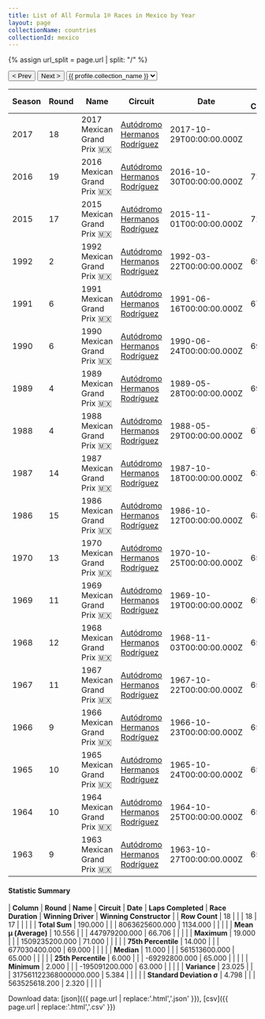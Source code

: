 ```yaml
---
title: List of All Formula 1® Races in Mexico by Year
layout: page
collectionName: countries
collectionId: mexico
---
```


{% assign url_split = page.url | split: "/" %}
<div id="collection-navigation">
<button onclick="selector.options[selector.selectedIndex-1].value && (window.location = selector.options[selector.selectedIndex-1].value);">&lt; Prev</button>
<button onclick="selector.options[selector.selectedIndex+1].value && (window.location = selector.options[selector.selectedIndex+1].value);">Next &gt;</button>
<select id="selector" onchange="this.options[this.selectedIndex].value && (window.location = this.options[this.selectedIndex].value);">
  {% for collectionId in site.data[page.collectionName].refs %}
    {% if collectionId == page.collectionId %}
      {% assign selected = "selected" %}
    {% else %}
      {% assign selected = "" %}
    {% endif %}
    {% assign profile = site.data[page.collectionName][collectionId].profile %}
    <option value="/f1/{{ page.collectionName }}/{{ collectionId }}/{{ url_split[4] }}" {{ selected }}>{{ profile.collection_name }}</option>
  {% endfor %}
</select>
</div>

| Season | Round | Name | Circuit | Date | Laps Completed | Race Duration | Winning Driver | Winning Constructor |
|--|--|--|--|--|--|--|--|--|
| 2017 | 18 | 2017 Mexican Grand Prix 🇲🇽 | [Autódromo Hermanos Rodríguez](/f1/circuits/rodriguez) | 2017-10-29T00:00:00.000Z |   |   |   |   |
| 2016 | 19 | 2016 Mexican Grand Prix 🇲🇽 | [Autódromo Hermanos Rodríguez](/f1/circuits/rodriguez) | 2016-10-30T00:00:00.000Z | 71 | 1:40:31.402 | [Lewis Hamilton 🇬🇧](/f1/drivers/hamilton) | Mercedes 🇩🇪 |
| 2015 | 17 | 2015 Mexican Grand Prix 🇲🇽 | [Autódromo Hermanos Rodríguez](/f1/circuits/rodriguez) | 2015-11-01T00:00:00.000Z | 71 | 1:42:35.038 | [Nico Rosberg 🇩🇪](/f1/drivers/rosberg) | Mercedes 🇩🇪 |
| 1992 | 2 | 1992 Mexican Grand Prix 🇲🇽 | [Autódromo Hermanos Rodríguez](/f1/circuits/rodriguez) | 1992-03-22T00:00:00.000Z | 69 | 1:31:53.587 | [Nigel Mansell 🇬🇧](/f1/drivers/mansell) | Williams 🇬🇧 |
| 1991 | 6 | 1991 Mexican Grand Prix 🇲🇽 | [Autódromo Hermanos Rodríguez](/f1/circuits/rodriguez) | 1991-06-16T00:00:00.000Z | 67 | 1:29:52.205 | [Riccardo Patrese 🇮🇹](/f1/drivers/patrese) | Williams 🇬🇧 |
| 1990 | 6 | 1990 Mexican Grand Prix 🇲🇽 | [Autódromo Hermanos Rodríguez](/f1/circuits/rodriguez) | 1990-06-24T00:00:00.000Z | 69 | 1:32:35.783 | [Alain Prost 🇫🇷](/f1/drivers/prost) | Ferrari 🇮🇹 |
| 1989 | 4 | 1989 Mexican Grand Prix 🇲🇽 | [Autódromo Hermanos Rodríguez](/f1/circuits/rodriguez) | 1989-05-28T00:00:00.000Z | 69 | 1:35:21.431 | [Ayrton Senna 🇧🇷](/f1/drivers/senna) | McLaren 🇬🇧 |
| 1988 | 4 | 1988 Mexican Grand Prix 🇲🇽 | [Autódromo Hermanos Rodríguez](/f1/circuits/rodriguez) | 1988-05-29T00:00:00.000Z | 67 | 1:30:15.737 | [Alain Prost 🇫🇷](/f1/drivers/prost) | McLaren 🇬🇧 |
| 1987 | 14 | 1987 Mexican Grand Prix 🇲🇽 | [Autódromo Hermanos Rodríguez](/f1/circuits/rodriguez) | 1987-10-18T00:00:00.000Z | 63 | 1:26:24.207 | [Nigel Mansell 🇬🇧](/f1/drivers/mansell) | Williams 🇬🇧 |
| 1986 | 15 | 1986 Mexican Grand Prix 🇲🇽 | [Autódromo Hermanos Rodríguez](/f1/circuits/rodriguez) | 1986-10-12T00:00:00.000Z | 68 | 1:33:18.700 | [Gerhard Berger 🇦🇹](/f1/drivers/berger) | Benetton 🇮🇹 |
| 1970 | 13 | 1970 Mexican Grand Prix 🇲🇽 | [Autódromo Hermanos Rodríguez](/f1/circuits/rodriguez) | 1970-10-25T00:00:00.000Z | 65 | 1:53:28.3 | [Jacky Ickx 🇧🇪](/f1/drivers/ickx) | Ferrari 🇮🇹 |
| 1969 | 11 | 1969 Mexican Grand Prix 🇲🇽 | [Autódromo Hermanos Rodríguez](/f1/circuits/rodriguez) | 1969-10-19T00:00:00.000Z | 65 | 1:54:08.80 | [Denny Hulme 🇳🇿](/f1/drivers/hulme) | McLaren-Ford 🇬🇧 |
| 1968 | 12 | 1968 Mexican Grand Prix 🇲🇽 | [Autódromo Hermanos Rodríguez](/f1/circuits/rodriguez) | 1968-11-03T00:00:00.000Z | 65 | 1:56:43.95 | [Graham Hill 🇬🇧](/f1/drivers/hill) | Lotus-Ford 🇬🇧 |
| 1967 | 11 | 1967 Mexican Grand Prix 🇲🇽 | [Autódromo Hermanos Rodríguez](/f1/circuits/rodriguez) | 1967-10-22T00:00:00.000Z | 65 | 1:59:28.70 | [Jim Clark 🇬🇧](/f1/drivers/clark) | Lotus-Ford 🇬🇧 |
| 1966 | 9 | 1966 Mexican Grand Prix 🇲🇽 | [Autódromo Hermanos Rodríguez](/f1/circuits/rodriguez) | 1966-10-23T00:00:00.000Z | 65 | 2:06:35.34 | [John Surtees 🇬🇧](/f1/drivers/surtees) | Cooper-Maserati 🇬🇧 |
| 1965 | 10 | 1965 Mexican Grand Prix 🇲🇽 | [Autódromo Hermanos Rodríguez](/f1/circuits/rodriguez) | 1965-10-24T00:00:00.000Z | 65 | 2:08:32.10 | [Richie Ginther 🇺🇸](/f1/drivers/ginther) | Honda 🇯🇵 |
| 1964 | 10 | 1964 Mexican Grand Prix 🇲🇽 | [Autódromo Hermanos Rodríguez](/f1/circuits/rodriguez) | 1964-10-25T00:00:00.000Z | 65 | 2:09:50.32 | [Dan Gurney 🇺🇸](/f1/drivers/gurney) | Brabham-Climax 🇬🇧 |
| 1963 | 9 | 1963 Mexican Grand Prix 🇲🇽 | [Autódromo Hermanos Rodríguez](/f1/circuits/rodriguez) | 1963-10-27T00:00:00.000Z | 65 | 2:09:52.1 | [Jim Clark 🇬🇧](/f1/drivers/clark) | Lotus-Climax 🇬🇧 |

#### Statistic Summary

| **Column** | **Round** | **Name** | **Circuit** | **Date** | **Laps Completed** | **Race Duration** | **Winning Driver** | **Winning Constructor** |
| **Row Count** | 18 |  |  | 18 | 17 |  |  |  |
| **Total Sum** | 190.000 |  |  | 8063625600.000 | 1134.000 |  |  |  |
| **Mean μ (Average)** | 10.556 |  |  | 447979200.000 | 66.706 |  |  |  |
| **Maximum** | 19.000 |  |  | 1509235200.000 | 71.000 |  |  |  |
| **75th Percentile** | 14.000 |  |  | 677030400.000 | 69.000 |  |  |  |
| **Median** | 11.000 |  |  | 561513600.000 | 65.000 |  |  |  |
| **25th Percentile** | 6.000 |  |  | -69292800.000 | 65.000 |  |  |  |
| **Minimum** | 2.000 |  |  | -195091200.000 | 63.000 |  |  |  |
| **Variance** | 23.025 |  |  | 317561122368000000.000 | 5.384 |  |  |  |
| **Standard Deviation σ** | 4.798 |  |  | 563525618.200 | 2.320 |  |  |  |

Download data: [json]({{ page.url | replace:'.html','.json' }}), [csv]({{ page.url | replace:'.html','.csv' }})
